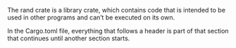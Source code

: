 The rand crate is a library crate, which contains code that is intended to be used in other programs and can’t be executed on its own.

In the Cargo.toml file, everything that follows a header is part of that section that continues until another section starts.